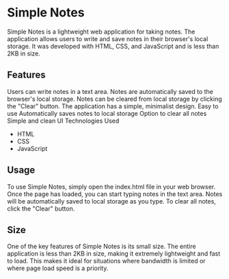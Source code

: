 # Simple Notes
Simple Notes is a lightweight web application for taking notes. The application allows users to write and save notes in their browser's local storage. It was developed with HTML, CSS, and JavaScript and is less than 2KB in size.

## Features
Users can write notes in a text area.
Notes are automatically saved to the browser's local storage.
Notes can be cleared from local storage by clicking the "Clear" button.
The application has a simple, minimalist design.
Easy to use
Automatically saves notes to local storage
Option to clear all notes
Simple and clean UI
Technologies Used
* HTML
* CSS
* JavaScript
## Usage
To use Simple Notes, simply open the index.html file in your web browser. Once the page has loaded, you can start typing notes in the text area. Notes will be automatically saved to local storage as you type. To clear all notes, click the "Clear" button.

## Size
One of the key features of Simple Notes is its small size. The entire application is less than 2KB in size, making it extremely lightweight and fast to load. This makes it ideal for situations where bandwidth is limited or where page load speed is a priority.
